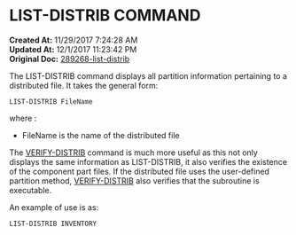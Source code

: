 # LIST-DISTRIB COMMAND

**Created At:** 11/29/2017 7:24:28 AM  
**Updated At:** 12/1/2017 11:23:42 PM  
**Original Doc:** [289268-list-distrib](https://docs.jbase.com/44203-distributed-files/289268-list-distrib)  


The LIST-DISTRIB command displays all partition information pertaining to a distributed file. It takes the general form:

```
LIST-DISTRIB FileName
```

where :

- FileName is the name of the distributed file




The [VERIFY-DISTRIB](289270-verify-distrib) command is much more useful as this not only displays the same information as LIST-DISTRIB, it also verifies the existence of the component part files. If the distributed file uses the user-defined partition method, [VERIFY-DISTRIB](289270-verify-distrib) also verifies that the subroutine is executable.



An example of use is as:

```
LIST-DISTRIB INVENTORY
```

